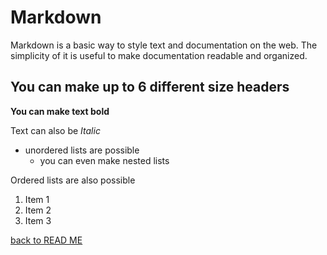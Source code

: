 # Markdown

Markdown is a basic way to style text and documentation on the web. The simplicity of it is useful to make documentation readable and organized.

## You can make up to 6 different size headers

**You can make text bold**

Text can also be _Italic_

- unordered lists are possible
  - you can even make nested lists
  
Ordered lists are also possible

1. Item 1
1. Item 2
1. Item 3




[back to READ ME](https://stubtail42.github.io/reading-notes/)
